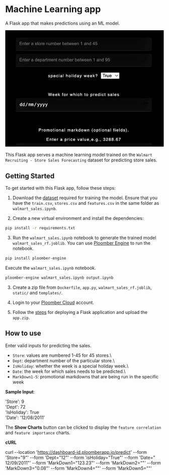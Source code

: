 # Machine Learning app

A Flask app that makes predictions using an ML model.

![](screenshot.webp)

This Flask app serves a machine learning model trained on the `Walmart Recruiting - Store Sales Forecasting` dataset for predicting store sales.

## Getting Started

To get started with this Flask app, follow these steps:

1. Download the [dataset](https://www.kaggle.com/competitions/walmart-recruiting-store-sales-forecasting/data) required for training the model. Ensure that you have the `train.csv`, `stores.csv` and `features.csv` in the same folder as `walmart_sales.ipynb`.

2. Create a new virtual environment and install the dependencies:

```bash
pip install -r requirements.txt
```

3. Run the `walmart_sales.ipynb` notebook to generate the trained model `walmart_sales_rf.joblib`. You can use [Ploomber Engine](https://engine.ploomber.io/en/latest/user-guide/running.html) to run the notebook.

```bash
pip install ploomber-engine
```

Execute the `walmart_sales.ipynb` notebook.

```bash
ploomber-engine walmart_sales.ipynb output.ipynb
```

3. Create a zip file from `Dockerfile`, `app.py`, `walmart_sales_rf.joblib`, `static/` and `templates/`.

4. Login to your [Ploomber Cloud](https://ploomber.io/) account.

5. Follow the [steps](https://docs.cloud.ploomber.io/en/latest/apps/flask.html) for deploying a Flask application and upload the `app.zip`.

## How to use

Enter valid inputs for predicting the sales. 

* `Store`: values are numbered 1-45 for 45 stores.\
* `Dept`: department number of the particular store.\
* `IsHoliday`: whether the week is a special holiday week.\
* `Date`: the week for which sales needs to be predicted.\
* `MarkDown1-5`: promotional markdowns that are being run in the specific week


**Sample Input**:

'Store': 9\
'Dept': 72\
'IsHoliday': True\
'Date': '12/08/2011'

The **Show Charts** button can be clicked to display the `feature correlation` and `feature importance` charts.

**cURL**

curl --location 'https://dashboard-id.ploomberapp.io/predict' --form 'Store="9"' --form 'Dept="12"' --form 'isHoliday="True"' --form 'Date=" 12/09/2011"' --form 'MarkDown1="123.23"' --form 'MarkDown2=""' --form 'MarkDown3="0.08"' --form 'MarkDown4=""' --form 'MarkDown5=""'
